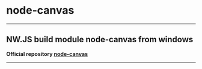 # node-canvas

-----

## NW.JS build module node-canvas from windows

**Official repository [node-canvas](https://github.com/Automattic/node-canvas)**

-----
